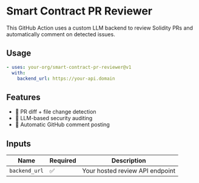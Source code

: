 # Smart Contract PR Reviewer

This GitHub Action uses a custom LLM backend to review Solidity PRs and automatically comment on detected issues.

## Usage

```yaml
- uses: your-org/smart-contract-pr-reviewer@v1
  with:
    backend_url: https://your-api.domain
```

## Features

- 🎯 PR diff + file change detection
- 🔐 LLM-based security auditing
- 📝 Automatic GitHub comment posting

## Inputs

| Name         | Required | Description                          |
|--------------|----------|--------------------------------------|
| `backend_url`| ✅       | Your hosted review API endpoint      |

